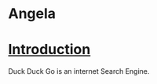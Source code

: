 # Angela
<html>
<title> DUCK DUCK GO </title>
<body>
<h1><U>Introduction</U></h1>
<body>
Duck Duck Go is an internet Search Engine.
